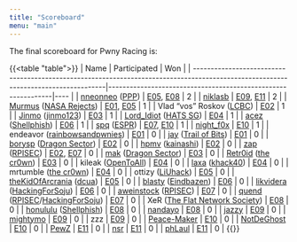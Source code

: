 ```yaml
---
title: "Scoreboard"
menu: "main"
---
```


The final scoreboard for Pwny Racing is:

{{<table "table">}}	
| Name                                                                                                                               | Participated                                                 | Won |
| -----------------------------------------------------------------------------------------------------------------------------------|--------------------------------------------------------------|---- |
| [nneonneo](https://twitter.com/nneonneo) ([PPP](https://ctftime.org/team/284))                                                     |      [E05](/episodes/episode5/), [E08](/episodes/episode8/)  |   2 |
| [niklasb](https://twitter.com/_niklasb)                                                                                            |      [E09](/episodes/episode9/), [E11](/episodes/episode11/) |   2 |
| [Murmus](https://twitter.com/MurmusCTF) ([NASA Rejects](https://ctftime.org/team/34572))                                           |      [E01](/episodes/episode1/), [E05](/episodes/episode5/)  |   1 |
| Vlad “vos” Roskov ([LCBC](https://ctftime.org/team/15726))                                                                         |      [E02](/episodes/episode2/)                              |   1 |
| [Jinmo](https://twitter.com/jinmo123) ([jinmo123](https://ctftime.org/team/22056))                                                 |      [E03](/episodes/episode3/)                              |   1 |
| [Lord_Idiot](https://twitter.com/__lord_idiot) ([HATS SG](https://ctftime.org/team/58574))                                         |      [E04](/episodes/episode4/)                              |   1 |
| [acez](https://twitter.com/amatcama) ([Shellphish](https://ctftime.org/team/285))                                                  |      [E06](/episodes/episode6/)                              |   1 |
| [spq](https://twitter.com/spq) ([ESPR](https://ctftime.org/team/15712))                                                            |      [E07](/episodes/episode7/), [E10](/episodes/episode10/) |   1 |
| [night_f0x](https://twitter.com/vishnudevtj)                                                                                       |      [E10](/episodes/episode10/)                             |   1 |
| endeavor ([rainbowsandpwnies](https://ctftime.org/team/1480))                                                                      |      [E01](/episodes/episode1/)                              |   0 |
| [jay](https://twitter.com/computerality) ([Trail of Bits](https://www.trailofbits.com/))                                           |      [E01](/episodes/episode1/)                              |   0 |
| [borysp](https://twitter.com/boryspop) ([Dragon Sector](https://ctftime.org/team/3329))                                            |      [E02](/episodes/episode2/)                              |   0 |
| [hpmv](https://twitter.com/rchpmv) ([kainashi](https://ctftime.org/team/65969))                                                    |      [E02](/episodes/episode2/)                              |   0 |
| [zap](https://twitter.com/zap_rpisec) ([RPISEC](https://ctftime.org/team/572))                                                     |      [E02](/episodes/episode2/), [E07](/episodes/episode7/)  |   0 |
| [mak](https://twitter.com/maciekkotowicz) ([Dragon Sector](https://ctftime.org/team/3329))                                         |      [E03](/episodes/episode3/)                              |   0 |
| [Retr0id](https://twitter.com/David3141593) ([the cr0wn](https://ctftime.org/team/48976))                                          |      [E03](/episodes/episode3/)                              |   0 |
| kileak ([OpenToAll](https://ctftime.org/team/9135))                                                                                |      [E04](/episodes/episode4/)                              |   0 |
| [laxa](https://twitter.com/l4x4) ([khack40](https://ctftime.org/team/12756))                                                       |      [E04](/episodes/episode4/)                              |   0 |
| mrtumble ([the cr0wn](https://ctftime.org/team/48976))                                                                             |      [E04](/episodes/episode4/)                              |   0 |
| ottizy ([LiUhack](https://ctftime.org/team/57588))                                                                                 |      [E05](/episodes/episode5/)                              |   0 |
| [theKidOfArcrania](https://twitter.com/kidOfArcrania) ([dcua](https://ctftime.org/team/762))                                       |      [E05](/episodes/episode5/)                              |   0 |
| [blasty](https://twitter.com/bl4sty) ([Eindbazen](https://ctftime.org/team/322))                                                   |      [E06](/episodes/episode6/)                              |   0 |
| [likvidera](https://twitter.com/likvidera) ([HackingForSoju](https://ctftime.org/team/3208))                                       |      [E06](/episodes/episode6/)                              |   0 |
| [aweinstock](https://aweinstock.com/) ([RPISEC](https://ctftime.org/team/572))                                                     |      [E07](/episodes/episode7/)                              |   0 |
| [quend](https://twitter.com/Calaquendi44) ([RPISEC](https://ctftime.org/team/572)/[HackingForSoju](https://ctftime.org/team/3208)) |      [E07](/episodes/episode7/)                              |   0 |
| XeR ([The Flat Network Society](https://ctftime.org/team/87434))                                                                   |      [E08](/episodes/episode8/)                              |   0 |
| [honululu](https://twitter.com/_honululu_) ([Shellphish](https://ctftime.org/team/285))                                            |      [E08](/episodes/episode8/)                              |   0 |
| [nandayo](https://twitter.com/nanday0_)                                                                                            |      [E08](/episodes/episode8/)                              |   0 |
| [jazzy](https://twitter.com/ret2got)                                                                                               |      [E09](/episodes/episode9/)                              |   0 |
| [mightymo](https://twitter.com/m1ghtymo)                                                                                           |      [E09](/episodes/episode9/)                              |   0 |
| zzz                                                                                                                                |      [E09](/episodes/episode9/)                              |   0 |
| [Peace-Maker](https://twitter.com/jhartung10)                                                                                      |      [E10](/episodes/episode10/)                             |   0 |
| [NotDeGhost](https://blog.robertchen.cc/)                                                                                          |      [E10](/episodes/episode10/)                             |   0 |
| [PewZ](https://twitter.com/0xbadcafe1)                                                                                             |      [E11](/episodes/episode11/)                             |   0 |
| [nsr](https://twitter.com/nSinusR)                                                                                                 |      [E11](/episodes/episode11/)                             |   0 |
| [phLaul](https://twitter.com/phLaul)                                                                                               |      [E11](/episodes/episode11/)                             |   0 |
{{</table>}}